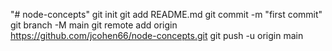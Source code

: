 "# node-concepts"  git init git add README.md git commit -m "first commit" git branch -M main git remote add origin https://github.com/jcohen66/node-concepts.git git push -u origin main
